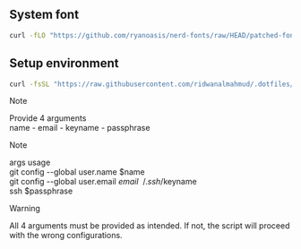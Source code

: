## System font
```bash
curl -fLO "https://github.com/ryanoasis/nerd-fonts/raw/HEAD/patched-fonts/JetBrainsMono/Ligatures/Regular/JetBrainsMonoNerdFont-Regular.ttf"
```

## Setup environment
```bash
curl -fsSL "https://raw.githubusercontent.com/ridwanalmahmud/.dotfiles/refs/heads/master/scripts/RUN" | sh -s -- <args>
```

> [!NOTE]
> Provide 4 arguments \
name - email - keyname - passphrase

> [!NOTE]
> args usage \
git config --global user.name $name \
git config --global user.email $email \
~/.ssh/$keyname \
ssh $passphrase

> [!WARNING]
> All 4 arguments must be provided as intended.
If not, the script will proceed with the wrong configurations.
